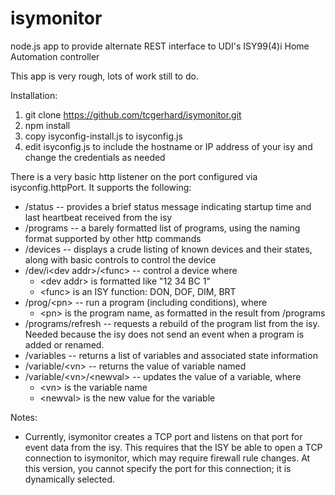 isymonitor
==========

node.js app to provide alternate REST interface to UDI's ISY99(4)i Home Automation controller

This app is very rough, lots of work still to do.

Installation:

1.  git clone https://github.com/tcgerhard/isymonitor.git
2.  npm install
3.  copy isyconfig-install.js to isyconfig.js
4. edit isyconfig.js to include the hostname or IP address of your isy and change the credentials as needed

There is a very basic http listener on the port configured via isyconfig.httpPort.   It supports the following:

* /status -- provides a brief status message indicating startup time and last heartbeat received from the isy
* /programs -- a barely formatted list of programs, using the naming format supported by other http commands
* /devices -- displays a crude listing of known devices and their states, along with basic controls to control the device
* /dev/i\<dev addr\>/\<func\> -- control a device where
  * \<dev addr\> is formatted like "12 34 BC 1" 
  * \<func\> is an ISY function: DON, DOF, DIM, BRT
* /prog/\<pn\> -- run a program (including conditions), where
  * \<pn\> is the program name, as formatted in the result from /programs
* /programs/refresh -- requests a rebuild of the program list from the isy.  Needed because the isy does not send an event when a program is added or renamed.
* /variables -- returns a list of variables and associated state information
* /variable/\<vn\> -- returns the value of variable named <vn>
* /variable/\<vn\>/\<newval\> -- updates the value of a variable, where
  * \<vn\> is the variable name
  * \<newval\> is the new value for the variable

Notes:
* Currently, isymonitor creates a TCP port and listens on that port for event data from the isy.   This requires that the ISY be able to open a TCP connection to isymonitor, which may require firewall rule changes.   At this version, you cannot specify the port for this connection; it is dynamically selected.





